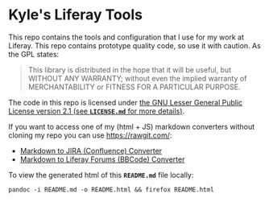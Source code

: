 # Kyle's Liferay Tools

This repo contains the tools and configuration that I use for my work at Liferay. This repo contains prototype quality code, so use it with caution. As the GPL states:

> This library is distributed in the hope that it will be useful, but WITHOUT
> ANY WARRANTY; without even the implied warranty of MERCHANTABILITY or FITNESS
> FOR A PARTICULAR PURPOSE.

The code in this repo is licensed under [the GNU Lesser General Public License version 2.1 (see **`LICENSE.md`** for more details)](https://github.com/stiemannkj1/liferay-tools/blob/master/LICENSE.md).

If you want to access one of my (html + JS) markdown converters without cloning my repo you can use https://rawgit.com/:

- [Markdown to JIRA (Confluence) Converter](https://cdn.rawgit.com/stiemannkj1/liferay-tools/dd8131d3b731f14b7529e3a15384eccda334356e/Tools/markdown-to-jira-confluence-converter.html)
- [Markdown to Liferay Forums (BBCode) Converter](https://cdn.rawgit.com/stiemannkj1/liferay-tools/2bfbb89a018f884df893bae9ea12d43005caff2c/Tools/markdown-to-liferay-forums-bbcode-converter.html)

To view the generated html of this **`README.md`** file locally:

    pandoc -i README.md -o README.html && firefox README.html
